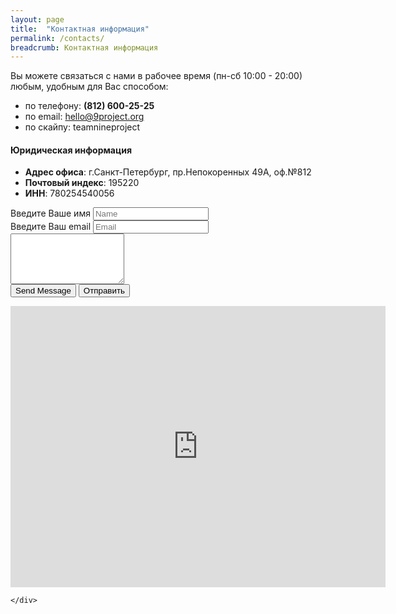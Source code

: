 ```yaml
---
layout: page
title:  "Контактная информация"
permalink: /contacts/
breadcrumb: Контактная информация
---
```

<div class="container">
	<div class="col-md-6">
		<p>Вы можете связаться с нами в рабочее время (пн-сб 10:00 - 20:00)<br> любым, удобным для Вас способом:</p>
		<ul>
			<li>по телефону: <strong>(812) 600-25-25</strong> </li>
			<li>по email: <a href="mailto:hello@9project.org">hello@9project.org</a></li>
			<li>по скайпу: teamnineproject</li>
		</ul>
		<h4>Юридическая информация</h4>
		<ul>
			<li><strong>Адрес офиса</strong>: г.Санкт-Петербург, пр.Непокоренных 49А, оф.№812</li>
			<li><strong>Почтовый индекс</strong>: 195220</li>
			<li><strong>ИНН</strong>: 780254540056</li>
		</ul> <!-- token: 33b19425-15b6-44d9-befc-669e83b131ca !-->
		<form action="https://fwdform.herokuapp.com/user/33b19425-15b6-44d9-befc-669e83b131ca" method="post">
		  <div class="form-group">
		    <label for="exampleInputEmail1">Введите Ваше имя</label>
		    <input type="text" class="form-control" id="exampleInputEmail1" placeholder="Name" name="name">
		  </div>
		  <div class="form-group">
		  	<label for="exampleInputEmail1">Введите Ваш email</label>
		  	<input type="text" class="form-control" id="exampleInputEmail1" placeholder="Email" name="email">
		 </div>		  
		  <div class="form-group">
	  			<textarea class="form-control" name="message" rows="5" id="comment"></textarea>
		  </div>
		  <input type="submit" value="Send Message">
		  <button type="submit" class="btn btn-primary">Отправить</button>
		</form>
	</div>
	<div class="col-md-6">
		<div class="embed-responsive embed-responsive-4by3">
			<iframe class="embed-responsive-item" src="https://www.google.com/maps/embed?pb=!1m18!1m12!1m3!1d1995.2600912050593!2d30.385977216196743!3d59.99418066457876!2m3!1f0!2f0!3f0!3m2!1i1024!2i768!4f13.1!3m3!1m2!1s0x469633bb1ea2e7b5%3A0xbeec11ee15b7a32a!2z0J00OSwg0LHQuNC30L3QtdGBLdGG0LXQvdGC0YA!5e0!3m2!1sru!2sru!4v1447864710689" width="600" height="450" frameborder="0" style="border:0" allowfullscreen></iframe>
		</div>
		
	</div>
</div>
